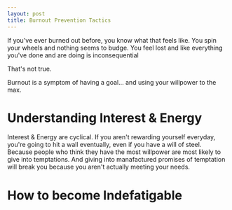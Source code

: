 ```yaml
---
layout: post
title: Burnout Prevention Tactics
---
```


If you've ever burned out before, you know what that feels like. You spin your wheels and nothing seems to budge. You feel lost and like everything you've done and are doing is inconsequential

That's not true.

Burnout is a symptom of having a goal... and using your willpower to the max.

# Understanding Interest & Energy

Interest & Energy are cyclical. If you aren't rewarding yourself everyday, you're going to hit a wall eventually, even if you have a will of steel. Because people who think they have the most willpower are most likely to give into temptations. And giving into manafactured promises of temptation will break you because you aren't actually meeting your needs.


# How to become Indefatigable

